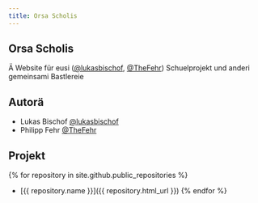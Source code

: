 ```yaml
---
title: Orsa Scholis
---
```


## Orsa Scholis

Ä Website für eusi ([@lukasbischof](https://github.com/lukasbischof), [@TheFehr](https://github.com/TheFehr)) Schuelprojekt und anderi gemeinsami Bastlereie

## Autorä
- Lukas Bischof [@lukasbischof](https://github.com/lukasbischof)
- Philipp Fehr [@TheFehr](https://github.com/TheFehr)

## Projekt
{% for repository in site.github.public_repositories %}
  * [{{ repository.name }}]({{ repository.html_url }})
{% endfor %}
